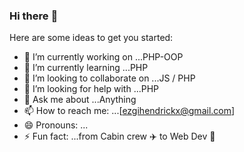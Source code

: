 ### Hi there :rainbow:


Here are some ideas to get you started:

- 🔭 I’m currently working on ...PHP-OOP
- 🌱 I’m currently learning ...PHP
- 👯 I’m looking to collaborate on ...JS / PHP
- 🤔 I’m looking for help with ...PHP
- 💬 Ask me about ...Anything
- 📫 How to reach me: ...[ezgihendrickx@gmail.com]
- 😄 Pronouns: ...
- ⚡ Fun fact: ...from Cabin crew :airplane: to Web Dev :rocket:

